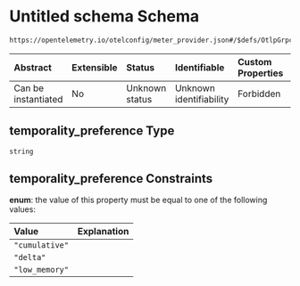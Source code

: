 # Untitled schema Schema

```txt
https://opentelemetry.io/otelconfig/meter_provider.json#/$defs/OtlpGrpcMetricExporter/properties/temporality_preference
```



| Abstract            | Extensible | Status         | Identifiable            | Custom Properties | Additional Properties | Access Restrictions | Defined In                                                                     |
| :------------------ | :--------- | :------------- | :---------------------- | :---------------- | :-------------------- | :------------------ | :----------------------------------------------------------------------------- |
| Can be instantiated | No         | Unknown status | Unknown identifiability | Forbidden         | Allowed               | none                | [meter\_provider.json\*](../schema/meter_provider.json "open original schema") |

## temporality\_preference Type

`string`

## temporality\_preference Constraints

**enum**: the value of this property must be equal to one of the following values:

| Value          | Explanation |
| :------------- | :---------- |
| `"cumulative"` |             |
| `"delta"`      |             |
| `"low_memory"` |             |
